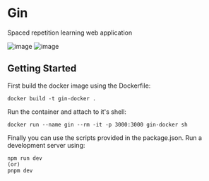 # Gin

Spaced repetition learning web application

![image](https://github.com/etherbits/gin/assets/43289097/fcea0fde-0ab6-42fb-90dd-62f435f3f4e6)
![image](https://github.com/etherbits/gin/assets/43289097/8cbbcf77-715a-4587-b4ae-2094d83e6d20)

## Getting Started

First build the docker image using the Dockerfile:

```
docker build -t gin-docker .
```

Run the container and attach to it's shell:

```
docker run --name gin --rm -it -p 3000:3000 gin-docker sh
```

Finally you can use the scripts provided in the package.json.
Run a development server using:
```
npm run dev
(or)
pnpm dev
```
